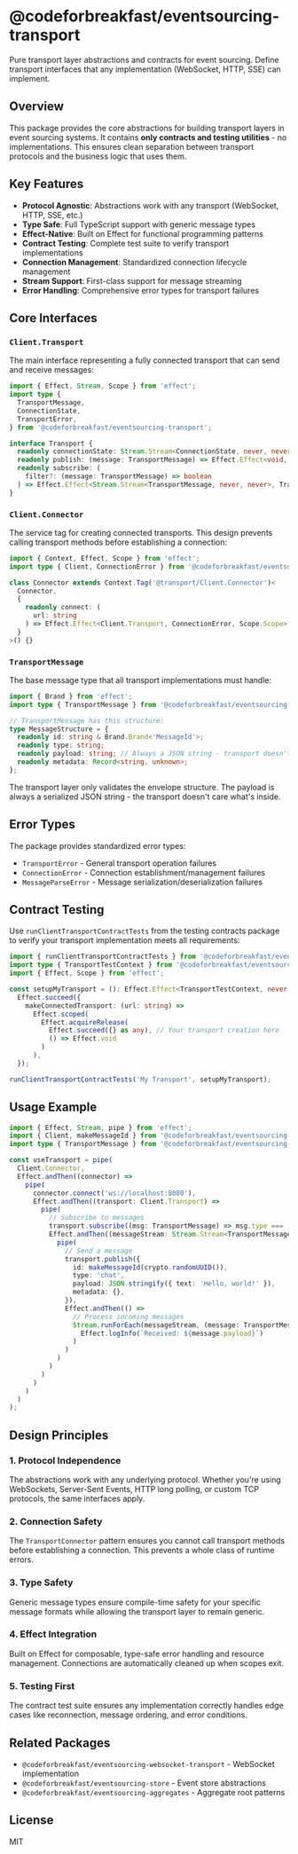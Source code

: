 # @codeforbreakfast/eventsourcing-transport

Pure transport layer abstractions and contracts for event sourcing. Define transport interfaces that any implementation (WebSocket, HTTP, SSE) can implement.

## Overview

This package provides the core abstractions for building transport layers in event sourcing systems. It contains **only contracts and testing utilities** - no implementations. This ensures clean separation between transport protocols and the business logic that uses them.

## Key Features

- **Protocol Agnostic**: Abstractions work with any transport (WebSocket, HTTP, SSE, etc.)
- **Type Safe**: Full TypeScript support with generic message types
- **Effect-Native**: Built on Effect for functional programming patterns
- **Contract Testing**: Complete test suite to verify transport implementations
- **Connection Management**: Standardized connection lifecycle management
- **Stream Support**: First-class support for message streaming
- **Error Handling**: Comprehensive error types for transport failures

## Core Interfaces

### `Client.Transport`

The main interface representing a fully connected transport that can send and receive messages:

```typescript
import { Effect, Stream, Scope } from 'effect';
import type {
  TransportMessage,
  ConnectionState,
  TransportError,
} from '@codeforbreakfast/eventsourcing-transport';

interface Transport {
  readonly connectionState: Stream.Stream<ConnectionState, never, never>;
  readonly publish: (message: TransportMessage) => Effect.Effect<void, TransportError, never>;
  readonly subscribe: (
    filter?: (message: TransportMessage) => boolean
  ) => Effect.Effect<Stream.Stream<TransportMessage, never, never>, TransportError, never>;
}
```

### `Client.Connector`

The service tag for creating connected transports. This design prevents calling transport methods before establishing a connection:

```typescript
import { Context, Effect, Scope } from 'effect';
import type { Client, ConnectionError } from '@codeforbreakfast/eventsourcing-transport';

class Connector extends Context.Tag('@transport/Client.Connector')<
  Connector,
  {
    readonly connect: (
      url: string
    ) => Effect.Effect<Client.Transport, ConnectionError, Scope.Scope>;
  }
>() {}
```

### `TransportMessage`

The base message type that all transport implementations must handle:

```typescript
import { Brand } from 'effect';
import type { TransportMessage } from '@codeforbreakfast/eventsourcing-transport';

// TransportMessage has this structure:
type MessageStructure = {
  readonly id: string & Brand.Brand<'MessageId'>;
  readonly type: string;
  readonly payload: string; // Always a JSON string - transport doesn't parse it
  readonly metadata: Record<string, unknown>;
};
```

The transport layer only validates the envelope structure. The payload is always a serialized JSON string - the transport doesn't care what's inside.

## Error Types

The package provides standardized error types:

- `TransportError` - General transport operation failures
- `ConnectionError` - Connection establishment/management failures
- `MessageParseError` - Message serialization/deserialization failures

## Contract Testing

Use `runClientTransportContractTests` from the testing contracts package to verify your transport implementation meets all requirements:

```typescript
import { runClientTransportContractTests } from '@codeforbreakfast/eventsourcing-testing-contracts';
import type { TransportTestContext } from '@codeforbreakfast/eventsourcing-testing-contracts';
import { Effect, Scope } from 'effect';

const setupMyTransport = (): Effect.Effect<TransportTestContext, never, never> =>
  Effect.succeed({
    makeConnectedTransport: (url: string) =>
      Effect.scoped(
        Effect.acquireRelease(
          Effect.succeed({} as any), // Your transport creation here
          () => Effect.void
        )
      ),
  });

runClientTransportContractTests('My Transport', setupMyTransport);
```

## Usage Example

```typescript
import { Effect, Stream, pipe } from 'effect';
import { Client, makeMessageId } from '@codeforbreakfast/eventsourcing-transport';
import type { TransportMessage } from '@codeforbreakfast/eventsourcing-transport';

const useTransport = pipe(
  Client.Connector,
  Effect.andThen((connector) =>
    pipe(
      connector.connect('ws://localhost:8080'),
      Effect.andThen((transport: Client.Transport) =>
        pipe(
          // Subscribe to messages
          transport.subscribe((msg: TransportMessage) => msg.type === 'chat'),
          Effect.andThen((messageStream: Stream.Stream<TransportMessage, never, never>) =>
            pipe(
              // Send a message
              transport.publish({
                id: makeMessageId(crypto.randomUUID()),
                type: 'chat',
                payload: JSON.stringify({ text: 'Hello, world!' }),
                metadata: {},
              }),
              Effect.andThen(() =>
                // Process incoming messages
                Stream.runForEach(messageStream, (message: TransportMessage) =>
                  Effect.logInfo(`Received: ${message.payload}`)
                )
              )
            )
          )
        )
      )
    )
  )
);
```

## Design Principles

### 1. Protocol Independence

The abstractions work with any underlying protocol. Whether you're using WebSockets, Server-Sent Events, HTTP long polling, or custom TCP protocols, the same interfaces apply.

### 2. Connection Safety

The `TransportConnector` pattern ensures you cannot call transport methods before establishing a connection. This prevents a whole class of runtime errors.

### 3. Type Safety

Generic message types ensure compile-time safety for your specific message formats while allowing the transport layer to remain generic.

### 4. Effect Integration

Built on Effect for composable, type-safe error handling and resource management. Connections are automatically cleaned up when scopes exit.

### 5. Testing First

The contract test suite ensures any implementation correctly handles edge cases like reconnection, message ordering, and error conditions.

## Related Packages

- `@codeforbreakfast/eventsourcing-websocket-transport` - WebSocket implementation
- `@codeforbreakfast/eventsourcing-store` - Event store abstractions
- `@codeforbreakfast/eventsourcing-aggregates` - Aggregate root patterns

## License

MIT
